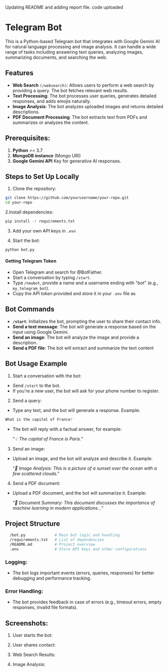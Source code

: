 Updating README and adding report file. code uploaded

# Telegram Bot 
This is a Python-based Telegram bot that integrates with Google Gemini AI for natural language processing and image analysis. It can handle a wide range of tasks including answering text queries, analyzing images, summarizing documents, and searching the web.

## Features

- **Web Search** ```(/websearch)```: Allows users to perform a web search by providing a query. The bot fetches relevant web results.
- **Text Processing**: The bot processes user queries, generates detailed responses, and adds emojis naturally.
- **Image Analysis**: The bot analyzes uploaded images and returns detailed descriptions.
- **PDF Document Processing**: The bot extracts text from PDFs and summarizes or analyzes the content.


## Prerequisites:

1. **Python** >= 3.7
2. **MongoDB instance** (Mongo URI)
3. **Google Gemini API** Key for generative AI responses.

## Steps to Set Up Locally

1. Clone the repository:


```bash
git clone https://github.com/yourusername/your-repo.git
cd your-repo
```
2.Install dependencies:

```bash
pip install -r requirements.txt
```
3. Add your own API keys in ```.evn```

4. Start the bot:
```bash
python bot.py

```
####  Getting Telegram Token
- Open Telegram and search for @BotFather.
- Start a conversation by typing ```/start```.
- Type ```/newbot```, provide a name and a username ending with "bot" (e.g., ```my_telegram_bot```).
- Copy the API token provided and store it in your ```.env``` file as

## Bot Commands

- **```/start```**: Initializes the bot, prompting the user to share their contact info.
- **Send a text message**: The bot will generate a response based on the input using Google Gemini.
- **Send an image**: The bot will analyze the image and provide a description.
- **Send a PDF file**: The bot will extract and summarize the text content

## Bot Usage Example

1. Start a conversation with the bot:
- Send ```/start``` to the bot.
- If you're a new user, the bot will ask for your phone number to register.


2. Send a query:

- Type any text, and the bot will generate a response. Example:

```bash
What is the capital of France?
```
- The bot will reply with a factual answer, for example:
   
   "*💡 The capital of France is Paris.*"

3. Send an image:

- Upload an image, and the bot will analyze and describe it. Example:
  
  "*📸 Image Analysis: This is a picture of a sunset over the ocean with a few scattered clouds."*


4. Send a PDF document:

- Upload a PDF document, and the bot will summarize it. Example:
  
  *"📑 Document Summary: This document discusses the importance of machine learning in modern applications...*"

 ## Project Structure
``` bash /your-repo
  /bot.py             # Main bot logic and handling
  /requirements.txt   # List of dependencies
  /README.md          # Project overview
  .env                # Store API keys and other configurations
```
### Logging:
- The bot logs important events (errors, queries, responses) for better debugging and performance tracking.

### Error Handling:

- The bot provides feedback in case of errors (e.g., timeout errors, empty responses, invalid file formats).

## Screenshots:
1. User starts the bot:


2. User shares contact:


3. Web Search Results:


4. Image Analysis:
